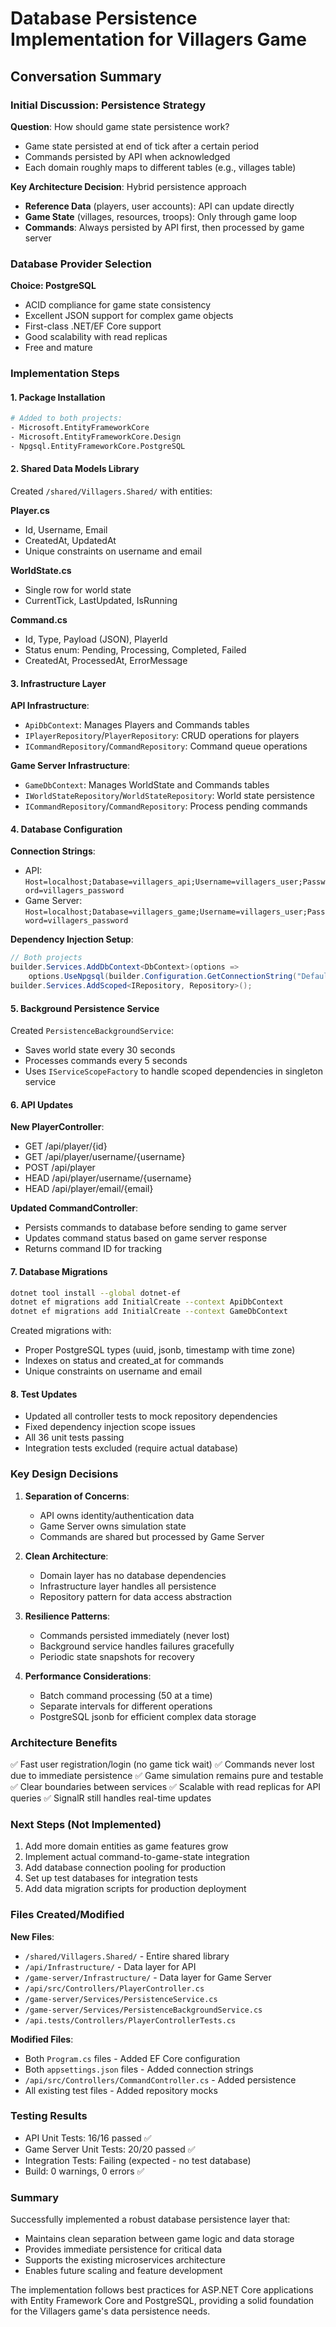 # Database Persistence Implementation for Villagers Game

## Conversation Summary

### Initial Discussion: Persistence Strategy

**Question**: How should game state persistence work?
- Game state persisted at end of tick after a certain period
- Commands persisted by API when acknowledged
- Each domain roughly maps to different tables (e.g., villages table)

**Key Architecture Decision**: Hybrid persistence approach
- **Reference Data** (players, user accounts): API can update directly
- **Game State** (villages, resources, troops): Only through game loop
- **Commands**: Always persisted by API first, then processed by game server

### Database Provider Selection

**Choice: PostgreSQL**
- ACID compliance for game state consistency
- Excellent JSON support for complex game objects
- First-class .NET/EF Core support
- Good scalability with read replicas
- Free and mature

### Implementation Steps

#### 1. Package Installation
```bash
# Added to both projects:
- Microsoft.EntityFrameworkCore
- Microsoft.EntityFrameworkCore.Design  
- Npgsql.EntityFrameworkCore.PostgreSQL
```

#### 2. Shared Data Models Library
Created `/shared/Villagers.Shared/` with entities:

**Player.cs**
- Id, Username, Email
- CreatedAt, UpdatedAt
- Unique constraints on username and email

**WorldState.cs**
- Single row for world state
- CurrentTick, LastUpdated, IsRunning

**Command.cs**
- Id, Type, Payload (JSON), PlayerId
- Status enum: Pending, Processing, Completed, Failed
- CreatedAt, ProcessedAt, ErrorMessage

#### 3. Infrastructure Layer

**API Infrastructure**:
- `ApiDbContext`: Manages Players and Commands tables
- `IPlayerRepository`/`PlayerRepository`: CRUD operations for players
- `ICommandRepository`/`CommandRepository`: Command queue operations

**Game Server Infrastructure**:
- `GameDbContext`: Manages WorldState and Commands tables
- `IWorldStateRepository`/`WorldStateRepository`: World state persistence
- `ICommandRepository`/`CommandRepository`: Process pending commands

#### 4. Database Configuration

**Connection Strings**:
- API: `Host=localhost;Database=villagers_api;Username=villagers_user;Password=villagers_password`
- Game Server: `Host=localhost;Database=villagers_game;Username=villagers_user;Password=villagers_password`

**Dependency Injection Setup**:
```csharp
// Both projects
builder.Services.AddDbContext<DbContext>(options =>
    options.UseNpgsql(builder.Configuration.GetConnectionString("DefaultConnection")));
builder.Services.AddScoped<IRepository, Repository>();
```

#### 5. Background Persistence Service

Created `PersistenceBackgroundService`:
- Saves world state every 30 seconds
- Processes commands every 5 seconds
- Uses `IServiceScopeFactory` to handle scoped dependencies in singleton service

#### 6. API Updates

**New PlayerController**:
- GET /api/player/{id}
- GET /api/player/username/{username}
- POST /api/player
- HEAD /api/player/username/{username}
- HEAD /api/player/email/{email}

**Updated CommandController**:
- Persists commands to database before sending to game server
- Updates command status based on game server response
- Returns command ID for tracking

#### 7. Database Migrations

```bash
dotnet tool install --global dotnet-ef
dotnet ef migrations add InitialCreate --context ApiDbContext
dotnet ef migrations add InitialCreate --context GameDbContext
```

Created migrations with:
- Proper PostgreSQL types (uuid, jsonb, timestamp with time zone)
- Indexes on status and created_at for commands
- Unique constraints on username and email

#### 8. Test Updates

- Updated all controller tests to mock repository dependencies
- Fixed dependency injection scope issues
- All 36 unit tests passing
- Integration tests excluded (require actual database)

### Key Design Decisions

1. **Separation of Concerns**:
   - API owns identity/authentication data
   - Game Server owns simulation state
   - Commands are shared but processed by Game Server

2. **Clean Architecture**:
   - Domain layer has no database dependencies
   - Infrastructure layer handles all persistence
   - Repository pattern for data access abstraction

3. **Resilience Patterns**:
   - Commands persisted immediately (never lost)
   - Background service handles failures gracefully
   - Periodic state snapshots for recovery

4. **Performance Considerations**:
   - Batch command processing (50 at a time)
   - Separate intervals for different operations
   - PostgreSQL jsonb for efficient complex data storage

### Architecture Benefits

✅ Fast user registration/login (no game tick wait)
✅ Commands never lost due to immediate persistence
✅ Game simulation remains pure and testable
✅ Clear boundaries between services
✅ Scalable with read replicas for API queries
✅ SignalR still handles real-time updates

### Next Steps (Not Implemented)

1. Add more domain entities as game features grow
2. Implement actual command-to-game-state integration
3. Add database connection pooling for production
4. Set up test databases for integration tests
5. Add data migration scripts for production deployment

### Files Created/Modified

**New Files**:
- `/shared/Villagers.Shared/` - Entire shared library
- `/api/Infrastructure/` - Data layer for API
- `/game-server/Infrastructure/` - Data layer for Game Server
- `/api/src/Controllers/PlayerController.cs`
- `/game-server/Services/PersistenceService.cs`
- `/game-server/Services/PersistenceBackgroundService.cs`
- `/api.tests/Controllers/PlayerControllerTests.cs`

**Modified Files**:
- Both `Program.cs` files - Added EF Core configuration
- Both `appsettings.json` files - Added connection strings
- `/api/src/Controllers/CommandController.cs` - Added persistence
- All existing test files - Added repository mocks

### Testing Results

- API Unit Tests: 16/16 passed ✅
- Game Server Unit Tests: 20/20 passed ✅
- Integration Tests: Failing (expected - no test database)
- Build: 0 warnings, 0 errors ✅

### Summary

Successfully implemented a robust database persistence layer that:
- Maintains clean separation between game logic and data storage
- Provides immediate persistence for critical data
- Supports the existing microservices architecture
- Enables future scaling and feature development

The implementation follows best practices for ASP.NET Core applications with Entity Framework Core and PostgreSQL, providing a solid foundation for the Villagers game's data persistence needs.